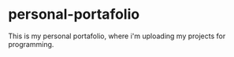 # personal-portafolio
This is my personal portafolio, where i'm uploading my projects for programming.
